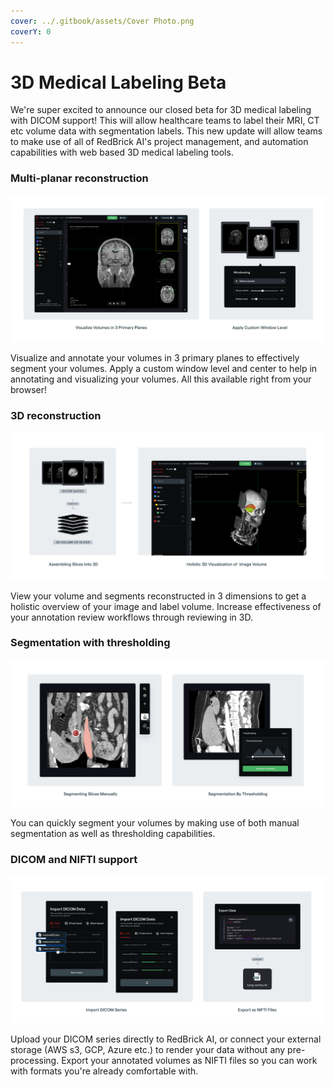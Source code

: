 ```yaml
---
cover: ../.gitbook/assets/Cover Photo.png
coverY: 0
---
```


# 3D Medical Labeling Beta

We're super excited to announce our closed beta for 3D medical labeling with DICOM support! This will allow healthcare teams to label their MRI, CT etc volume data with segmentation labels. This new update will allow teams to make use of all of RedBrick AI's project management, and automation capabilities with web based 3D medical labeling tools.&#x20;

### Multi-planar reconstruction

![](<../.gitbook/assets/Group 27341.png>)

Visualize and annotate your volumes in 3 primary planes to effectively segment your volumes. Apply a custom window level and center to help in annotating and visualizing your volumes. All this available right from your browser!

### 3D reconstruction

![](<../.gitbook/assets/Group 27368.png>)

View your volume and segments reconstructed in 3 dimensions to get a holistic overview of your image and label volume. Increase effectiveness of your annotation review workflows through reviewing in 3D.&#x20;

### Segmentation with thresholding

![](<../.gitbook/assets/Group 27375 (1).png>)

You can quickly segment your volumes by making use of both manual segmentation as well as thresholding capabilities.&#x20;

### DICOM and NIFTI support

![](<../.gitbook/assets/Group 27382.png>)

Upload your DICOM series directly to RedBrick AI, or connect your external storage (AWS s3, GCP, Azure etc.) to render your data without any pre-processing. Export your annotated volumes as NIFTI files so you can work with formats you're already comfortable with.&#x20;
